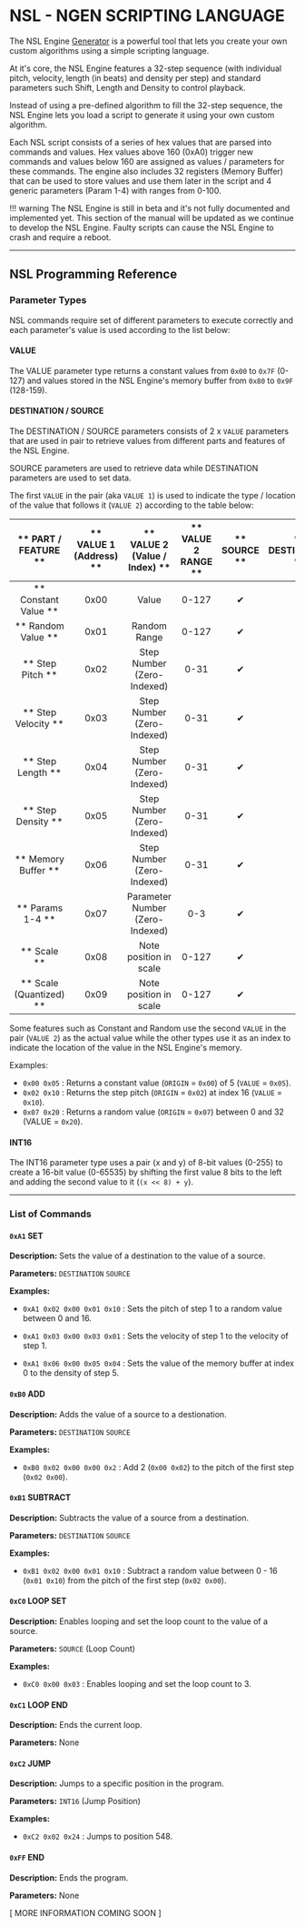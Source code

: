 # NSL - NGEN SCRIPTING LANGUAGE

The NSL Engine [Generator](generators.md#nsl) is a powerful tool that lets you create your own custom algorithms using a simple scripting language.

At it's core, the NSL Engine features a 32-step sequence (with individual pitch, velocity, length (in beats) and density per step) and standard parameters such Shift, Length and Density to control playback.

Instead of using a pre-defined algorithm to fill the 32-step sequence, the NSL Engine lets you load a script to generate it using your own custom algorithm. 

Each NSL script consists of a series of hex values that are parsed into commands and values. Hex values above 160 (0xA0) trigger new commands and values below 160 are assigned as values / parameters for these commands.
The engine also includes 32 registers (Memory Buffer) that can be used to store values and use them later in the script and 4 generic parameters (Param 1-4) with ranges from 0-100.


!!! warning
    The NSL Engine is still in beta and it's not fully documented and implemented yet. This section of the manual will be updated as we continue to develop the NSL Engine.
    Faulty scripts can cause the NSL Engine to crash and require a reboot.


---

## NSL Programming Reference

### Parameter Types

NSL commands require set of different parameters to execute correctly and each parameter's value is used according to the list below:


#### VALUE

The VALUE parameter type returns a constant values from ```0x00``` to ```0x7F``` (0-127) and values stored in the NSL Engine's memory buffer from ```0x80``` to ```0x9F``` (128-159). 
    

#### DESTINATION / SOURCE

The DESTINATION / SOURCE parameters consists of 2 x ```VALUE``` parameters that are used in pair to retrieve values from different parts and features of the NSL Engine.

SOURCE parameters are used to retrieve data while DESTINATION parameters are used to set data.

The first ```VALUE``` in the pair (aka ```VALUE 1```) is used to indicate the type / location of the value that follows it (```VALUE 2```) according to the table below:

| ** PART / FEATURE ** | ** VALUE 1 (Address) ** |  ** VALUE 2 (Value / Index) **  | ** VALUE 2 RANGE ** | ** SOURCE ** | ** DESTINATION ** | ** DESTINATION RANGE ** |
|:--------------------:|:-----------------------:|:-------------------------------:|:-------------------:|:------------:|:-----------------:|:-----------------------:|
| ** Constant Value ** |          0x00           |              Value              |        0-127        |      ✔︎      |         ✕         |           N/A           |
|  ** Random Value **  |          0x01           |          Random Range           |        0-127        |      ✔︎      |         ✕         |           N/A           |
|   ** Step Pitch **   |          0x02           |   Step Number (Zero-Indexed)    |        0-31         |      ✔︎      |        ✔︎         |   0-127 (MIDI PITCH)    |
| ** Step Velocity **  |          0x03           |   Step Number (Zero-Indexed)    |        0-31         |      ✔︎      |        ✔︎         |  0-127 (MIDI VELOCITY)  |
|  ** Step Length **   |          0x04           |   Step Number (Zero-Indexed)    |        0-31         |      ✔︎      |        ✔︎         |      0-32 (BEATS)       |
|  ** Step Density **  |          0x05           |   Step Number (Zero-Indexed)    |        0-31         |      ✔︎      |        ✔︎         |          0-49           |
| ** Memory Buffer **  |          0x06           |   Step Number (Zero-Indexed)    |        0-31         |      ✔︎      |        ✔︎         |          0-255          |
|   ** Params 1-4 **   |          0x07           | Parameter Number (Zero-Indexed) |         0-3         |      ✔︎      |        ✔︎         |          0-100          |
|     ** Scale **      |          0x08           |     Note position in scale      |        0-127         |      ✔︎      |         ✕         |           N/A           |
|     ** Scale (Quantized) **      |          0x09           |     Note position in scale      |        0-127         |      ✔︎      |         ✕         |           N/A           |


Some features such as Constant and Random use the second ```VALUE``` in the pair (```VALUE 2```) as the actual value while the other types use it as an index to indicate the location of the value in the NSL Engine's memory.

Examples:

- ```0x00 0x05``` : Returns a constant value (```ORIGIN``` = ```0x00```) of 5 (```VALUE``` = ```0x05```).
- ```0x02 0x10``` : Returns the step pitch (```ORIGIN``` = ```0x02```) at index 16 (```VALUE``` = ```0x10```).
- ```0x07 0x20``` : Returns a random value (```ORIGIN``` = ```0x07```) between 0 and 32 (VALUE = ```0x20```).


#### INT16

The INT16 parameter type uses a pair (x and y) of 8-bit values (0-255) to create a 16-bit value (0-65535) by shifting the first value 8 bits to the left and adding the second value to it (```(x << 8) + y```).

---

### List of Commands

#### **```0xA1``` SET** 

**Description:** Sets the value of a destination to the value of a source.  

**Parameters:** ```DESTINATION``` ```SOURCE```

**Examples:** 

- ```0xA1 0x02 0x00 0x01 0x10``` : Sets the pitch of step 1 to a random value between 0 and 16.

- ```0xA1 0x03 0x00 0x03 0x01``` : Sets the velocity of step 1 to the velocity of step 1.

- ```0xA1 0x06 0x00 0x05 0x04``` : Sets the value of the memory buffer at index 0 to the density of step 5.

#### **```0xB0``` ADD**

**Description:** Adds the value of a source to a destionation.

**Parameters:** ```DESTINATION``` ```SOURCE``` 

**Examples:**

- ```0xB0 0x02 0x00 0x00 0x2``` : Add 2 (```0x00 0x02```) to the pitch of the first step (```0x02 0x00```).

#### **```0xB1``` SUBTRACT**

**Description:** Subtracts the value of a source from a destination.

**Parameters:** ```DESTINATION``` ```SOURCE```

**Examples:**

- ```0xB1 0x02 0x00 0x01 0x10``` : Subtract a random value between 0 - 16 (```0x01 0x10```) from the pitch of the first step (```0x02 0x00```).

#### **```0xC0``` LOOP SET**

**Description:** Enables looping and set the loop count to the value of a source.

**Parameters:** ```SOURCE``` (Loop Count)

**Examples:**

- ```0xC0 0x00 0x03``` : Enables looping and set the loop count to 3.

#### **```0xC1``` LOOP END**

**Description:** Ends the current loop.

**Parameters:** None

#### **```0xC2``` JUMP**

**Description:** Jumps to a specific position in the program.

**Parameters:** ```INT16``` (Jump Position)

**Examples:**

- ```0xC2 0x02 0x24``` : Jumps to position 548.

#### **```0xFF``` END**

**Description:** Ends the program.

**Parameters:** None


[ MORE INFORMATION COMING SOON ]